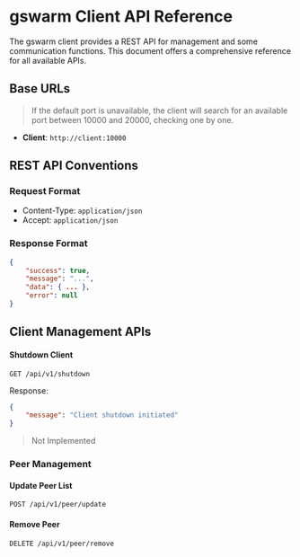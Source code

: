 # gswarm Client API Reference

The gswarm client provides a REST API for management and some communication functions. This document offers a comprehensive reference for all available APIs.

## Base URLs

> If the default port is unavailable, the client will search for an available port between 10000 and 20000, checking one by one.

-  **Client**: `http://client:10000`

## REST API Conventions

### Request Format
-  Content-Type: `application/json`
-  Accept: `application/json`

### Response Format
```json
{
    "success": true,
    "message": "...",
    "data": { ... },
    "error": null
}
```

## Client Management APIs

#### Shutdown Client
```http
GET /api/v1/shutdown
```

Response:
```json
{
    "message": "Client shutdown initiated"
}
```

> Not Implemented 
### Peer Management

#### Update Peer List
```http
POST /api/v1/peer/update
```

#### Remove Peer
```http
DELETE /api/v1/peer/remove
```
